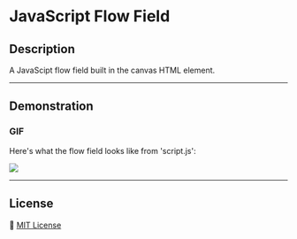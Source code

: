 # JavaScript Flow Field

## Description
A JavaScipt flow field built in the canvas HTML element.

---

## Demonstration

### GIF
Here's what the flow field looks like from 'script.js':

![](https://i.giphy.com/media/v1.Y2lkPTc5MGI3NjExNXY1MHVhaHF6cXQzcTZzN2J5MXlsM3J4cXl4eTB1OXl2cHFudTY4eCZlcD12MV9pbnRlcm5hbF9naWZfYnlfaWQmY3Q9Zw/tZv6yCn4YLvrORu6gs/giphy.gif)

---

## License
📝 [MIT License](https://github.com/juicername6424/JavaScriptFlowField/blob/main/LICENSE)
